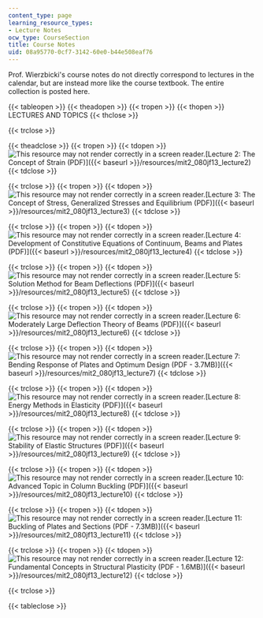 ```yaml
---
content_type: page
learning_resource_types:
- Lecture Notes
ocw_type: CourseSection
title: Course Notes
uid: 08a95770-0cf7-3142-60e0-b44e508eaf76
---
```


Prof. Wierzbicki's course notes do not directly correspond to lectures in the calendar, but are instead more like the course textbook. The entire collection is posted here.

{{< tableopen >}}
{{< theadopen >}}
{{< tropen >}}
{{< thopen >}}
LECTURES AND TOPICS
{{< thclose >}}

{{< trclose >}}

{{< theadclose >}}
{{< tropen >}}
{{< tdopen >}}
![This resource may not render correctly in a screen reader.](/images/inacessible.gif)[Lecture 2: The Concept of Strain (PDF)]({{< baseurl >}}/resources/mit2_080jf13_lecture2)
{{< tdclose >}}

{{< trclose >}}
{{< tropen >}}
{{< tdopen >}}
![This resource may not render correctly in a screen reader.](/images/inacessible.gif)[Lecture 3: The Concept of Stress, Generalized Stresses and Equilibrium (PDF)]({{< baseurl >}}/resources/mit2_080jf13_lecture3)
{{< tdclose >}}

{{< trclose >}}
{{< tropen >}}
{{< tdopen >}}
![This resource may not render correctly in a screen reader.](/images/inacessible.gif)[Lecture 4: Development of Constitutive Equations of Continuum, Beams and Plates (PDF)]({{< baseurl >}}/resources/mit2_080jf13_lecture4)
{{< tdclose >}}

{{< trclose >}}
{{< tropen >}}
{{< tdopen >}}
![This resource may not render correctly in a screen reader.](/images/inacessible.gif)[Lecture 5: Solution Method for Beam Deflections (PDF)]({{< baseurl >}}/resources/mit2_080jf13_lecture5)
{{< tdclose >}}

{{< trclose >}}
{{< tropen >}}
{{< tdopen >}}
![This resource may not render correctly in a screen reader.](/images/inacessible.gif)[Lecture 6: Moderately Large Deflection Theory of Beams (PDF)]({{< baseurl >}}/resources/mit2_080jf13_lecture6)
{{< tdclose >}}

{{< trclose >}}
{{< tropen >}}
{{< tdopen >}}
![This resource may not render correctly in a screen reader.](/images/inacessible.gif)[Lecture 7: Bending Response of Plates and Optimum Design (PDF - 3.7MB)]({{< baseurl >}}/resources/mit2_080jf13_lecture7)
{{< tdclose >}}

{{< trclose >}}
{{< tropen >}}
{{< tdopen >}}
![This resource may not render correctly in a screen reader.](/images/inacessible.gif)[Lecture 8: Energy Methods in Elasticity (PDF)]({{< baseurl >}}/resources/mit2_080jf13_lecture8)
{{< tdclose >}}

{{< trclose >}}
{{< tropen >}}
{{< tdopen >}}
![This resource may not render correctly in a screen reader.](/images/inacessible.gif)[Lecture 9: Stability of Elastic Structures (PDF)]({{< baseurl >}}/resources/mit2_080jf13_lecture9)
{{< tdclose >}}

{{< trclose >}}
{{< tropen >}}
{{< tdopen >}}
![This resource may not render correctly in a screen reader.](/images/inacessible.gif)[Lecture 10: Advanced Topic in Column Buckling (PDF)]({{< baseurl >}}/resources/mit2_080jf13_lecture10)
{{< tdclose >}}

{{< trclose >}}
{{< tropen >}}
{{< tdopen >}}
![This resource may not render correctly in a screen reader.](/images/inacessible.gif)[Lecture 11: Buckling of Plates and Sections (PDF - 7.3MB)]({{< baseurl >}}/resources/mit2_080jf13_lecture11)
{{< tdclose >}}

{{< trclose >}}
{{< tropen >}}
{{< tdopen >}}
![This resource may not render correctly in a screen reader.](/images/inacessible.gif)[Lecture 12: Fundamental Concepts in Structural Plasticity (PDF - 1.6MB)]({{< baseurl >}}/resources/mit2_080jf13_lecture12)
{{< tdclose >}}

{{< trclose >}}

{{< tableclose >}}